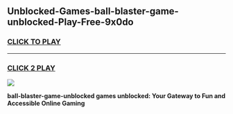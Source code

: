 
## Unblocked-Games-ball-blaster-game-unblocked-Play-Free-9x0do
<h3>
<a href="https://premium76.site?title=ball-blaster-game-unblocked&ref=17A">CLICK TO PLAY</a></h3>
<hr>

<h3>
<a href="https://premium76.site?title=ball-blaster-game-unblocked&ref=17A">CLICK 2 PLAY</a>
  
</h3>

<a href="https://premium76.site?title=ball-blaster-game-unblocked&ref=17A"><img src="https://clearcache.store/games.png"></a>


**ball-blaster-game-unblocked games unblocked: Your Gateway to Fun and Accessible Online Gaming**
